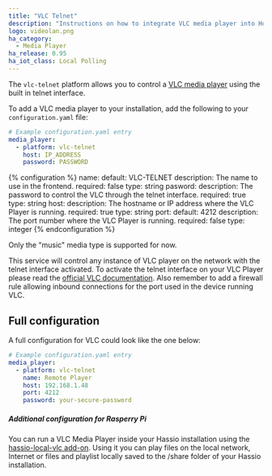 ```yaml
---
title: "VLC Telnet"
description: "Instructions on how to integrate VLC media player into Home Assistant using the telnet interface."
logo: videolan.png
ha_category:
  - Media Player
ha_release: 0.95
ha_iot_class: Local Polling
---
```


The `vlc-telnet` platform allows you to control a [VLC media player](http://www.videolan.org/vlc/index.html) using the built in telnet interface.

To add a VLC media player to your installation, add the following to your `configuration.yaml` file:

```yaml
# Example configuration.yaml entry
media_player:
  - platform: vlc-telnet
    host: IP_ADDRESS
    password: PASSWORD
```

{% configuration %}
name:
  default: VLC-TELNET
  description: The name to use in the frontend.
  required: false
  type: string
pasword:
  description: The password to control the VLC through the telnet interface.
  required: true
  type: string
host:
  description: The hostname or IP address where the VLC Player is running.
  required: true
  type: string
port:
  default: 4212
  description: The port number where the VLC Player is running.
  required: false
  type: integer
{% endconfiguration %}

Only the "music" media type is supported for now.

This service will control any instance of VLC player on the network with the telnet interface activated. 
To activate the telnet interface on your VLC Player please read the [official VLC documentation](https://wiki.videolan.org/Documentation:Modules/telnet/). Also remember to add a firewall rule allowing inbound connections for the port used in the device running VLC.

## Full configuration

A full configuration for VLC could look like the one below:

```yaml
# Example configuration.yaml entry
media_player:
  - platform: vlc-telnet
    name: Remote Player
    host: 192.168.1.48
    port: 4212
    password: your-secure-password
```

##### Additional configuration for Rasperry Pi

You can run a VLC Media Player inside your Hassio installation using the [hassio-local-vlc add-on](https://github.com/rodripf/hassio-local-vlc). Using it you can play files on the local network, Internet or files and playlist locally saved to the /share folder of your Hassio installation.
